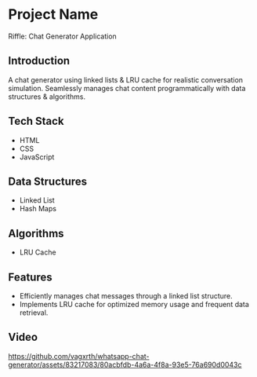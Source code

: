 # Project Name
Riffle: Chat Generator Application


## Introduction
A chat generator using linked lists & LRU cache for realistic conversation simulation. Seamlessly manages chat content programmatically with data structures & algorithms.
 

## Tech Stack
- HTML
- CSS
- JavaScript

## Data Structures
- Linked List
- Hash Maps

## Algorithms
- LRU Cache


## Features
- Efficiently manages chat messages through a linked list structure.
- Implements LRU cache for optimized memory usage and frequent data retrieval.


## Video



https://github.com/vagxrth/whatsapp-chat-generator/assets/83217083/80acbfdb-4a6a-4f8a-93e5-76a690d0043c


